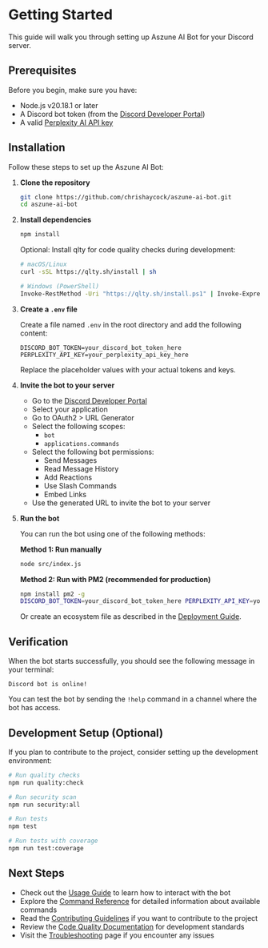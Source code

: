 # Getting Started

This guide will walk you through setting up Aszune AI Bot for your Discord server.

## Prerequisites

Before you begin, make sure you have:

- Node.js v20.18.1 or later
- A Discord bot token (from the
  [Discord Developer Portal](https://discord.com/developers/applications))
- A valid [Perplexity AI API key](https://www.perplexity.ai/)

## Installation

Follow these steps to set up the Aszune AI Bot:

1. **Clone the repository**

   ```bash
   git clone https://github.com/chrishaycock/aszune-ai-bot.git
   cd aszune-ai-bot
   ```

2. **Install dependencies**

   ```bash
   npm install
   ```

   Optional: Install qlty for code quality checks during development:
   
   ```bash
   # macOS/Linux
   curl -sSL https://qlty.sh/install | sh
   
   # Windows (PowerShell)
   Invoke-RestMethod -Uri "https://qlty.sh/install.ps1" | Invoke-Expression
   ```

3. **Create a `.env` file**

   Create a file named `.env` in the root directory and add the following content:

   ```env
   DISCORD_BOT_TOKEN=your_discord_bot_token_here
   PERPLEXITY_API_KEY=your_perplexity_api_key_here
   ```

   Replace the placeholder values with your actual tokens and keys.

4. **Invite the bot to your server**
   - Go to the [Discord Developer Portal](https://discord.com/developers/applications)
   - Select your application
   - Go to OAuth2 > URL Generator
   - Select the following scopes:
     - `bot`
     - `applications.commands`
   - Select the following bot permissions:
     - Send Messages
     - Read Message History
     - Add Reactions
     - Use Slash Commands
     - Embed Links
   - Use the generated URL to invite the bot to your server

5. **Run the bot**

   You can run the bot using one of the following methods:

   **Method 1: Run manually**

   ```bash
   node src/index.js
   ```

   **Method 2: Run with PM2 (recommended for production)**

   ```bash
   npm install pm2 -g
   DISCORD_BOT_TOKEN=your_discord_bot_token_here PERPLEXITY_API_KEY=your_perplexity_api_key_here pm2 start src/index.js --name aszune-ai
   ```

   Or create an ecosystem file as described in the [Deployment Guide](Deployment-Guide).

## Verification

When the bot starts successfully, you should see the following message in your terminal:

```
Discord bot is online!
```

You can test the bot by sending the `!help` command in a channel where the bot has access.

## Development Setup (Optional)

If you plan to contribute to the project, consider setting up the development environment:

```bash
# Run quality checks
npm run quality:check

# Run security scan
npm run security:all

# Run tests
npm test

# Run tests with coverage
npm run test:coverage
```

## Next Steps

- Check out the [Usage Guide](Usage-Guide) to learn how to interact with the bot
- Explore the [Command Reference](Command-Reference) for detailed information about available commands
- Read the [Contributing Guidelines](../CONTRIBUTING.md) if you want to contribute to the project
- Review the [Code Quality Documentation](../docs/QLTY_INTEGRATION.md) for development standards
- Visit the [Troubleshooting](Troubleshooting) page if you encounter any issues

